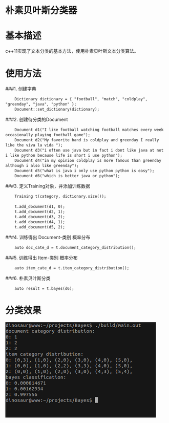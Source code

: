 朴素贝叶斯分类器
==============

# 基本描述
c++11实现了文本分类的基本方法，使用朴素贝叶斯文本分类算法。

# 使用方法

###1. 创建字典
```
    Dictionary dictionary = { "football", "match", "coldplay", "greenday", "java", "python" };
    Document::set_dictionary(dictionary);
```

###2. 创建待分类的Document
```
    Document d1("I like football watching football matches every week occasionally playing football game");
    Document d2("My favorite band is coldplay and greenday I really like the viva la vida ");
    Document d3("i often use java but in fact i dont like java at not i like python because life is short i use python");
    Document d4("in my opinion coldplay is more famous than greenday although i also like greenday");
    Document d5("what is java i only use python python is easy");
    Document d6("which is better java or python");
```

###3. 定义Training对象，并添加训练数据
```
    Training t(category, dictionary.size());
    
    t.add_document(d1, 0);
    t.add_document(d2, 1);
    t.add_document(d3, 2);
    t.add_document(d4, 1);
    t.add_document(d5, 2);
```

###4. 训练得出 Document-类别 概率分布
```
    auto doc_cate_d = t.document_category_distribution();
```

###5. 训练得出 Item-类别 概率分布
```
    auto item_cate_d = t.item_category_distribution();
```

###6. 朴素贝叶斯分类
```
    auto result = t.bayes(d6);
```

# 分类效果
 ![image](./res/2015-09-20-21:49:51.png)
